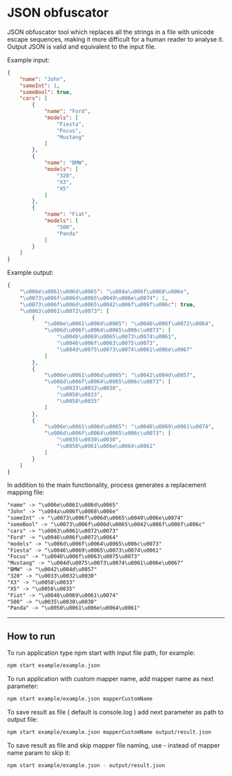 # JSON obfuscator
JSON obfuscator tool which replaces all the strings in a file with unicode escape sequences, making it more difficult for a human reader to analyse it. Output JSON is valid and equivalent to the input file.

Example input:
```json
{
    "name": "John",
    "someInt": 1,
    "someBool": true,
    "cars": [
        {
            "name": "Ford",
            "models": [
                "Fiesta",
                "Focus",
                "Mustang"
            ]
        },
        {
            "name": "BMW",
            "models": [
                "320",
                "X3",
                "X5"
            ]
        },
        {
            "name": "Fiat",
            "models": [
                "500",
                "Panda"
            ]
        }
    ]
}
```
Example output:
```json
{
    "\u006e\u0061\u006d\u0065": "\u004a\u006f\u0068\u006e",
    "\u0073\u006f\u006d\u0065\u0049\u006e\u0074": 1,
    "\u0073\u006f\u006d\u0065\u0042\u006f\u006f\u006c": true,
    "\u0063\u0061\u0072\u0073": [
        {
            "\u006e\u0061\u006d\u0065": "\u0046\u006f\u0072\u0064",
            "\u006d\u006f\u0064\u0065\u006c\u0073": [
                "\u0046\u0069\u0065\u0073\u0074\u0061",
                "\u0046\u006f\u0063\u0075\u0073",
                "\u004d\u0075\u0073\u0074\u0061\u006e\u0067"
            ]
        },
        {
            "\u006e\u0061\u006d\u0065": "\u0042\u004d\u0057",
            "\u006d\u006f\u0064\u0065\u006c\u0073": [
                "\u0033\u0032\u0030",
                "\u0058\u0033",
                "\u0058\u0035"
            ]
        },
        {
            "\u006e\u0061\u006d\u0065": "\u0046\u0069\u0061\u0074",
            "\u006d\u006f\u0064\u0065\u006c\u0073": [
                "\u0035\u0030\u0030",
                "\u0050\u0061\u006e\u0064\u0061"
            ]
        }
    ]
}
```
In addition to the main functionality, process generates a replacement mapping file:
```txt
"name" -> "\u006e\u0061\u006d\u0065"
"John" -> "\u004a\u006f\u0068\u006e"
"someInt" -> "\u0073\u006f\u006d\u0065\u0049\u006e\u0074"
"someBool" -> "\u0073\u006f\u006d\u0065\u0042\u006f\u006f\u006c"
"cars" -> "\u0063\u0061\u0072\u0073"
"Ford" -> "\u0046\u006f\u0072\u0064"
"models" -> "\u006d\u006f\u0064\u0065\u006c\u0073"
"Fiesta" -> "\u0046\u0069\u0065\u0073\u0074\u0061"
"Focus" -> "\u0046\u006f\u0063\u0075\u0073"
"Mustang" -> "\u004d\u0075\u0073\u0074\u0061\u006e\u0067"
"BMW" -> "\u0042\u004d\u0057"
"320" -> "\u0033\u0032\u0030"
"X3" -> "\u0058\u0033"
"X5" -> "\u0058\u0035"
"Fiat" -> "\u0046\u0069\u0061\u0074"
"500" -> "\u0035\u0030\u0030"
"Panda" -> "\u0050\u0061\u006e\u0064\u0061"
```
___
## How to run
To run application type npm start with input file path, for example:
```bash
npm start example/example.json
```
To run application with custom mapper name, add mapper name as next parameter:
```bash
npm start example/example.json mapperCustomName
```
To save result as file ( default is console.log ) add next parameter as path to output file:
```bash
npm start example/example.json mapperCustomName output/result.json
```
To save result as file and skip mapper file naming, use - instead of mapper name param to skip it:
```bash
npm start example/example.json - output/result.json
```